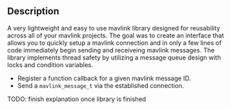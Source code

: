 
## Description
A very lightweight and easy to use mavlink library designed for reusability across all of your mavlink projects. The goal was to create
an interface that allows you to quickly setup a mavlink connection and in only a few lines of code immediately begin sending and receiveing
mavlink messages. The library implements thread safety by utilizing a message queue design with locks and condition variables.

- Register a function callback for a given mavlink message ID.
- Send a `mavlink_message_t` via the established connection.

TODO: finish explanation once library is finished

